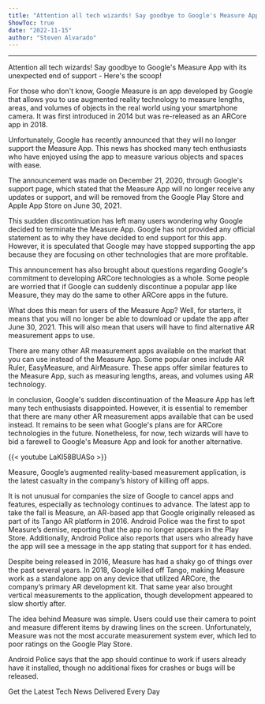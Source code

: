 ```yaml
---
title: "Attention all tech wizards! Say goodbye to Google's Measure App with its unexpected end of support - Here's the scoop!"
ShowToc: true 
date: "2022-11-15"
author: "Steven Alvarado"
---
```

*****
Attention all tech wizards! Say goodbye to Google's Measure App with its unexpected end of support - Here's the scoop!

For those who don't know, Google Measure is an app developed by Google that allows you to use augmented reality technology to measure lengths, areas, and volumes of objects in the real world using your smartphone camera. It was first introduced in 2014 but was re-released as an ARCore app in 2018.

Unfortunately, Google has recently announced that they will no longer support the Measure App. This news has shocked many tech enthusiasts who have enjoyed using the app to measure various objects and spaces with ease.

The announcement was made on December 21, 2020, through Google's support page, which stated that the Measure App will no longer receive any updates or support, and will be removed from the Google Play Store and Apple App Store on June 30, 2021.

This sudden discontinuation has left many users wondering why Google decided to terminate the Measure App. Google has not provided any official statement as to why they have decided to end support for this app. However, it is speculated that Google may have stopped supporting the app because they are focusing on other technologies that are more profitable.

This announcement has also brought about questions regarding Google's commitment to developing ARCore technologies as a whole. Some people are worried that if Google can suddenly discontinue a popular app like Measure, they may do the same to other ARCore apps in the future.

What does this mean for users of the Measure App? Well, for starters, it means that you will no longer be able to download or update the app after June 30, 2021. This will also mean that users will have to find alternative AR measurement apps to use.

There are many other AR measurement apps available on the market that you can use instead of the Measure App. Some popular ones include AR Ruler, EasyMeasure, and AirMeasure. These apps offer similar features to the Measure App, such as measuring lengths, areas, and volumes using AR technology.

In conclusion, Google's sudden discontinuation of the Measure App has left many tech enthusiasts disappointed. However, it is essential to remember that there are many other AR measurement apps available that can be used instead. It remains to be seen what Google's plans are for ARCore technologies in the future. Nonetheless, for now, tech wizards will have to bid a farewell to Google's Measure App and look for another alternative.

{{< youtube LaKl58BUASo >}} 




Measure, Google’s augmented reality-based measurement application, is the latest casualty in the company’s history of killing off apps.

 

It is not unusual for companies the size of Google to cancel apps and features, especially as technology continues to advance. The latest app to take the fall is Measure, an AR-based app that Google originally released as part of its Tango AR platform in 2016. Android Police was the first to spot Measure’s demise, reporting that the app no longer appears in the Play Store. Additionally, Android Police also reports that users who already have the app will see a message in the app stating that support for it has ended.

 

Despite being released in 2016, Measure has had a shaky go of things over the past several years. In 2018, Google killed off Tango, making Measure work as a standalone app on any device that utilized ARCore, the company’s primary AR development kit. That same year also brought vertical measurements to the application, though development appeared to slow shortly after.

 

The idea behind Measure was simple. Users could use their camera to point and measure different items by drawing lines on the screen. Unfortunately, Measure was not the most accurate measurement system ever, which led to poor ratings on the Google Play Store.

 

Android Police says that the app should continue to work if users already have it installed, though no additional fixes for crashes or bugs will be released. 

 

Get the Latest Tech News Delivered Every Day




